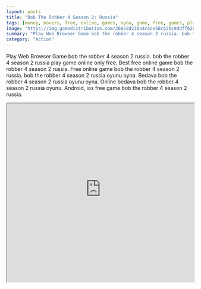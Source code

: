 ```yaml
---
layout: posts
title: "Bob The Robber 4 Season 2: Russia"
tags: [money, movers, free, online, games, oyna, game, free, games, play, play, games]
image: "https://img.gamedistribution.com/268e2d230a4c4ee58c52bc9ddff62838.jpg"
summary: "Play Web Browser Game bob the robber 4 season 2 russia. bob the robber 4 season 2 russia play game online only free. Best free online game bob the robber 4 season 2 russia. Free online game bob the robber 4 season 2 russia. bob the robber 4 season 2 russia oyunu oyna. Bedava bob the robber 4 season 2 russia oyunu oyna. Online bedava bob the robber 4 season 2 russia oyunu. Android, ios free game bob the robber 4 season 2 russia."
category: "Action"
---
```


Play Web Browser Game bob the robber 4 season 2 russia. bob the robber 4 season 2 russia play game online only free. Best free online game bob the robber 4 season 2 russia. Free online game bob the robber 4 season 2 russia. bob the robber 4 season 2 russia oyunu oyna. Bedava bob the robber 4 season 2 russia oyunu oyna. Online bedava bob the robber 4 season 2 russia oyunu. Android, ios free game bob the robber 4 season 2 russia.

<iframe width="100%" height="480px;" src="https://html5.gamedistribution.com/268e2d230a4c4ee58c52bc9ddff62838/"></iframe>